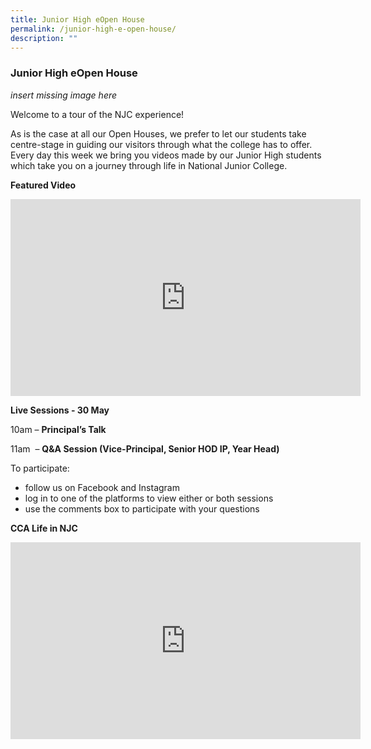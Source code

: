 ```yaml
---
title: Junior High eOpen House
permalink: /junior-high-e-open-house/
description: ""
---
```

### Junior High eOpen House

*insert missing image here*

Welcome to a tour of the NJC experience!

As is the case at all our Open Houses, we prefer to let our students take centre-stage in guiding our visitors through what the college has to offer. Every day this week we bring you videos made by our Junior High students which take you on a journey through life in National Junior College.

**Featured Video**

<iframe width="560" height="315" src="https://www.youtube.com/embed/DmM1gd0OAB4" title="YouTube video player" frameborder="0" allow="accelerometer; autoplay; clipboard-write; encrypted-media; gyroscope; picture-in-picture" allowfullscreen></iframe>

**Live Sessions - 30 May**

10am – **Principal’s Talk**

11am  – **Q&A Session (Vice-Principal, Senior HOD IP, Year Head)**

To participate:

*   follow us on Facebook and Instagram
*   log in to one of the platforms to view either or both sessions
*   use the comments box to participate with your questions

**CCA Life in NJC**

<iframe width="560" height="315" src="https://www.youtube.com/embed/PkxLGE29nFk" title="YouTube video player" frameborder="0" allow="accelerometer; autoplay; clipboard-write; encrypted-media; gyroscope; picture-in-picture" allowfullscreen></iframe>
